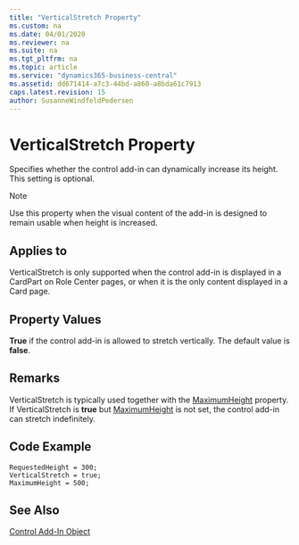 ```yaml
---
title: "VerticalStretch Property"
ms.custom: na
ms.date: 04/01/2020
ms.reviewer: na
ms.suite: na
ms.tgt_pltfrm: na
ms.topic: article
ms.service: "dynamics365-business-central"
ms.assetid: dd671414-a7c3-44bd-a860-a8bda61c7913
caps.latest.revision: 15
author: SusanneWindfeldPedersen
---
```


 

# VerticalStretch Property

Specifies whether the control add-in can dynamically increase its height. This setting is optional.

> [!NOTE]
> Use this property when the visual content of the add-in is designed to remain usable when height is increased.

## Applies to
VerticalStretch is only supported when the control add-in is displayed in a CardPart on Role Center pages, or when it is the only content displayed in a Card page.

## Property Values
**True** if the control add-in is allowed to stretch vertically. The default value is **false**.

## Remarks
VerticalStretch is typically used together with the [MaximumHeight](devenv-maximumheight-property.md) property. If VerticalStretch is **true** but [MaximumHeight](devenv-maximumheight-property.md) is not set, the control add-in can stretch indefinitely. 


## Code Example
```
RequestedHeight = 300;
VerticalStretch = true;
MaximumHeight = 500;
```


## See Also  
[Control Add-In Object](../devenv-control-addin-object.md)   
 